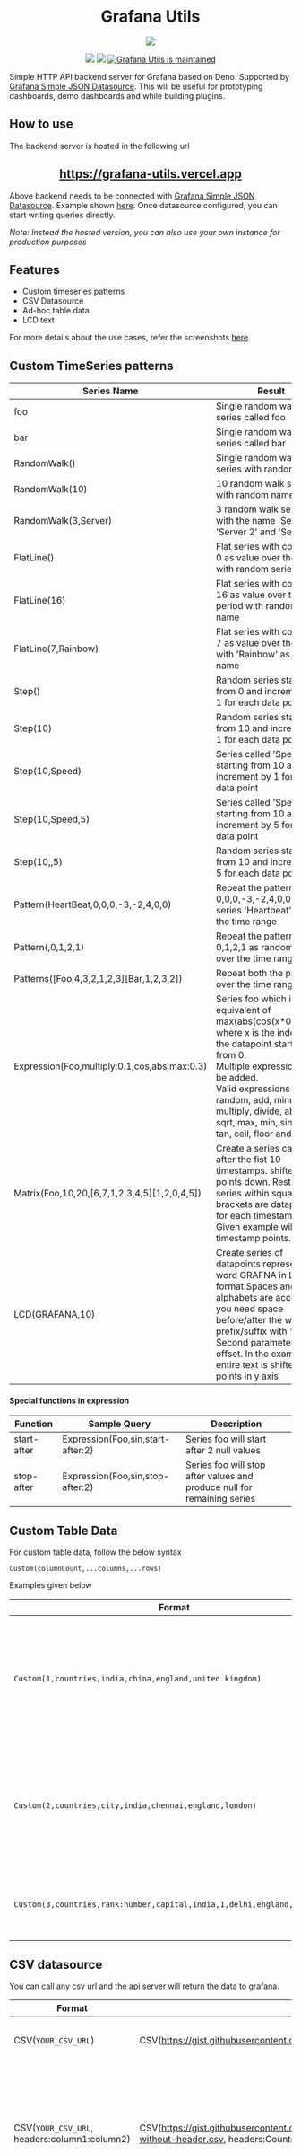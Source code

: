 <p align="center">
    <h1 align="center">Grafana Utils</h1> 
</p>
<p align="center">
    <a href="https://yesoreyeram.github.io/grafana-utils"><img src="https://user-images.githubusercontent.com/153843/91943457-88d42000-ecf4-11ea-96a7-be4f50b16e71.png"/></a>
</p>
<p align="center">
    <a href="https://github.com/yesoreyeram/grafana-utils/actions?query=workflow%3ACI" target="_blank"><img src="https://github.com/yesoreyeram/grafana-utils/workflows/CI/badge.svg"/></a>
    <a href="https://github.com/yesoreyeram/grafana-utils/issues" target="_blank"><img src="https://img.shields.io/github/issues/yesoreyeram/grafana-utils"/></a>
    <a href="https://GitHub.com/yesoreyeram/grafana-utils/graphs/commit-activity"><img src="https://img.shields.io/badge/Maintained%3F-yes-green.svg" alt="Grafana Utils is maintained" /></a>
</p>

Simple HTTP API backend server for Grafana based on Deno. Supported by [Grafana Simple JSON Datasource](https://grafana.com/grafana/plugins/grafana-simple-json-datasource). This will be useful for prototyping dashboards, demo dashboards and while building plugins.

## How to use

The backend server is hosted in the following url

<p align="center">
    <h2 align="center">
        <a href="https://grafana-utils.vercel.app" target="_blank">https://grafana-utils.vercel.app</a>
    </h2> 
</p>

Above backend needs to be connected with [Grafana Simple JSON Datasource](https://grafana.com/grafana/plugins/grafana-simple-json-datasource). Example shown [here](https://github.com/yesoreyeram/grafana-utils/issues/1#issuecomment-685401416). Once datasource configured, you can start writing queries directly.

_Note: Instead the hosted version, you can also use your own instance for production purposes_

## Features

* Custom timeseries patterns
* CSV Datasource
* Ad-hoc table data
* LCD text

For more details about the use cases, refer the screenshots [here](https://github.com/yesoreyeram/grafana-utils/issues/1).


## Custom TimeSeries patterns

| Series Name                                  | Result                                                                                                                                                                                                                                                                                    |
| -------------------------------------------- | ----------------------------------------------------------------------------------------------------------------------------------------------------------------------------------------------------------------------------------------------------------------------------------------- |
| foo                                          | Single random walk series called foo                                                                                                                                                                                                                                                      |
| bar                                          | Single random walk series called bar                                                                                                                                                                                                                                                      |
| RandomWalk()                                 | Single random walk series with random name                                                                                                                                                                                                                                                |
| RandomWalk(10)                               | 10 random walk series with random names                                                                                                                                                                                                                                                   |
| RandomWalk(3,Server)                         | 3 random walk series with the name 'Server 1', 'Server 2' and 'Server 3'                                                                                                                                                                                                                  |
| FlatLine()                                   | Flat series with constant 0 as value over the period with random series name                                                                                                                                                                                                              |
| FlatLine(16)                                 | Flat series with constant 16 as value over the period with random series name                                                                                                                                                                                                             |
| FlatLine(7,Rainbow)                          | Flat series with constant 7 as value over the period with 'Rainbow' as series name                                                                                                                                                                                                        |
| Step()                                       | Random series starting from 0 and increment by 1 for each data point                                                                                                                                                                                                                      |
| Step(10)                                     | Random series starting from 10 and increment by 1 for each data point                                                                                                                                                                                                                     |
| Step(10,Speed)                               | Series called 'Speed' starting from 10 and increment by 1 for each data point                                                                                                                                                                                                             |
| Step(10,Speed,5)                             | Series called 'Speed' starting from 10 and increment by 5 for each data point                                                                                                                                                                                                             |
| Step(10,,5)                                  | Random series starting from 10 and increment by 5 for each data point                                                                                                                                                                                                                     |
| Pattern(HeartBeat,0,0,0,-3,-2,4,0,0)         | Repeat the pattern 0,0,0,-3,-2,4,0,0 as series 'Heartbeat' over the time range                                                                                                                                                                                                            |
| Pattern(,0,1,2,1)                            | Repeat the pattern 0,1,2,1 as random series over the time range                                                                                                                                                                                                                           |
| Patterns([Foo,4,3,2,1,2,3][Bar,1,2,3,2])     | Repeat both the patterns over the time range                                                                                                                                                                                                                                              |
| Expression(Foo,multiply:0.1,cos,abs,max:0.3) | Series foo which is equivalent of max(abs(cos(x\*0.1)),0.3) where x is the index of the datapoint starting from 0.<br/>Multiple expressions can be added. <br/>Valid expressions are random, add, minus, multiply, divide, abs, pow, sqrt, max, min, sin, cos, tan, ceil, floor and round.|
| Matrix(Foo,10,20,[6,7,1,2,3,4,5][1,2,0,4,5]) | Create a series call Foo after the fist 10 timestamps. shifted by 20 points down. Rest of the series within square brackets are datapoints for each timestamp. Given example will have 2 timestamp points.                                                                                |
| LCD(GRAFANA,10)                              | Create series of datapoints representing word GRAFNA in LCD format.Spaces and alphabets are accepted. If you need space before/after the word prefix/suffix with *. Second parameter is y offset. In the example entire text is shifted by 10 points in y axis                            | 

#### Special functions in expression

| Function | Sample Query | Description |
|--------------|--------------|---------|
| start-after | Expression(Foo,sin,start-after:2) | Series foo will start after 2 null values |
| stop-after  | Expression(Foo,sin,stop-after:2) | Series foo will stop after values and produce null for remaining series |

## Custom Table Data

For custom table data, follow the below syntax

`Custom(columnCount,...columns,...rows)`

Examples given below

| Format | Description |
|--------|-------------|
| `Custom(1,countries,india,china,england,united kingdom)` | 1 column table with column name as countries. Contains india, china, england, united kingdom as rows |
| `Custom(2,countries,city,india,chennai,england,london)` | 2 columns table with Countries and City as column names. Remaining items will spread as row items respectively. |
| `Custom(3,countries,rank:number,capital,india,1,delhi,england,3,london)` | 3 column table where second column in number format |

## CSV datasource

You can call any csv url and the api server will return the data to grafana.

| Format | Sample Query | Description |
|--------|--------------|-------------|
| CSV(`YOUR_CSV_URL`) | CSV(https://gist.githubusercontent.com/yesoreyeram/64a46b02f0bf87cb527d6270dd84ea47/raw/f4d021529650be41f594cda73e41a6242fb2ea27/sample.csv) | Read the sample.csv and returns to grafana |
| CSV(`YOUR_CSV_URL`, headers:column1:column2) | CSV(https://gist.githubusercontent.com/yesoreyeram/64a46b02f0bf87cb527d6270dd84ea47/raw/85bfe906d5eda20611496854e22ecc57a901bf4c/sample-without-header.csv, headers:Country Name:city Name) | If the csv file doesn't contain headers, provide the headers as option. You can specify n number of columns with `:` separated. |

##### Example : 

![image](https://user-images.githubusercontent.com/153843/91738169-ffafd280-eba7-11ea-809d-07e7466fd5a6.png)

More examples can be found [here](https://github.com/yesoreyeram/grafana-utils/issues/1#issuecomment-683855660)

## Local Installation

### Pre-Requisites

- Deno 1.x or higher

### Running the server

There are couple of ways you can start the server

1. Running directly from url

```
deno run --allow-net https://raw.githubusercontent.com/yesoreyeram/grafana-utils/master/mod.ts --port 8080
```

2. Running from local

```
git clone https://github.com/yesoreyeram/grafana-utils.git
cd grafana-utils
deno run --allow-net mod.ts --port 8080
```

### Configuration

There are few command line flags you can pass while starting the server to customize the server.

| Param         | Description                                                                                 |
| ------------- | ------------------------------------------------------------------------------------------- |
| `--allow-net` | This is security flag required by deno. Otherwise, server will not able to access the port. |
| `--port`      | HTTP port to start the server. If not provided, server will try to start at port 8080       |


## Misc

Timeseries data are set for auto granularity to stop abuse of the platform.

- More than 13 months range -> 1 week granularity;
- Less than 13 months range -> 1 day granularity;
- Less than 40 days range -> 1 hour granularity;
- Less than 2 days range -> 1 minute granularity;
